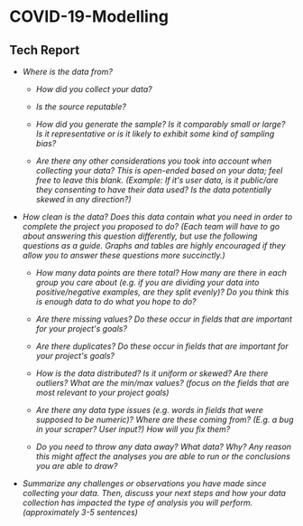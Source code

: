 # COVID-19-Modelling


## Tech Report
- *Where is the data from?*

  - *How did you collect your data?*

  - *Is the source reputable?*

  - *How did you generate the sample? Is it comparably small or large? Is it representative or is it likely to exhibit some kind of sampling bias?*

  - *Are there any other considerations you took into account when collecting your data? This is open-ended based on your data; feel free to leave this blank. (Example: If it's user data, is it public/are they consenting to have their data used? Is the data potentially skewed in any direction?)*

- *How clean is the data? Does this data contain what you need in order to complete the project you proposed to do? (Each team will have to go about answering this question differently, but use the following questions as a guide. Graphs and tables are highly encouraged if they allow you to answer these questions more succinctly.)*

  - *How many data points are there total? How many are there in each group you care about (e.g. if you are dividing your data into positive/negative examples, are they split evenly)? Do you think this is enough data to do what you hope to do?*

  - *Are there missing values? Do these occur in fields that are important for your project's goals?*

  - *Are there duplicates? Do these occur in fields that are important for your project's goals?*

  - *How is the data distributed? Is it uniform or skewed? Are there outliers? What are the min/max values? (focus on the fields that are most relevant to your project goals)*

  - *Are there any data type issues (e.g. words in fields that were supposed to be numeric)? Where are these coming from? (E.g. a bug in your scraper? User input?) How will you fix them?*

  - *Do you need to throw any data away? What data? Why? Any reason this might affect the analyses you are able to run or the conclusions you are able to draw?*

- *Summarize any challenges or observations you have made since collecting your data. Then, discuss your next steps and how your data collection has impacted the type of analysis you will perform. (approximately 3-5 sentences)*
